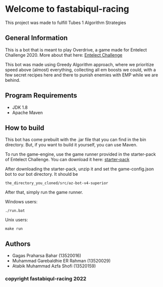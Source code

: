 # Welcome to fastabiqul-racing

This project was made to fulfill Tubes 1 Algorithm Strategies

## General Information

This is a bot that is meant to play Overdrive, a game made for Entelect Challenge 2020. More about that here: [Entelect Challenge](https://github.com/EntelectChallenge/2020-Overdrive)

This bot was made using Greedy Algorithm approach, where we prioritize speed above (almost) everything, collecting all em boosts we could, with a few secret recipes here and there to punish enemies with EMP while we are behind.

## Program Requirements

- JDK 1.8
- Apache Maven

## How to build

This bot has come prebuilt with the .jar file that you can find in the bin directory. But, if you want to build it yourself, you can use Maven.

To run the game-engine, use the game runner provided in the starter-pack of Entelect Challenge. You can download it here: [starter-pack](https://github.com/EntelectChallenge/2020-Overdrive/releases/tag/2020.3.4)

After downloading the starter-pack, unzip it and set the game-config.json bot to our bot directory. It should be

`the_directory_you_cloned/src/az-bot-v4-superior`

After that, simply run the game runner.

Windows users:

`./run.bat`

Unix users:

`make run`

## Authors

- Gagas Praharsa Bahar (13520016)
- Muhammad Garebaldhie ER Rahman (13520029)
- Atabik Muhammad Azfa Shofi (13520159)

### copyright fastabiqul-racing 2022
